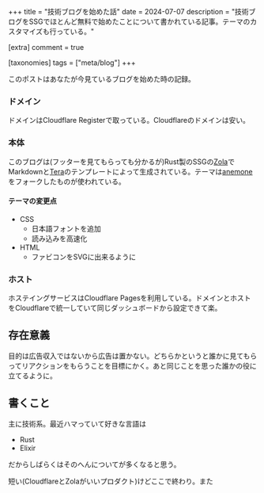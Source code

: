 +++
title = "技術ブログを始めた話"
date = 2024-07-07
description = "技術ブログをSSGでほとんど無料で始めたことについて書かれている記事。テーマのカスタマイズも行っている。"

[extra]
comment = true

[taxonomies]
tags = ["meta/blog"]
+++

このポストはあなたが今見ているブログを始めた時の記録。

### ドメイン

ドメインはCloudflare Registerで取っている。Cloudflareのドメインは安い。

### 本体

このブログは(フッターを見てもらっても分かるが)Rust製のSSGの[Zola](https://getzola.org/)でMarkdownと[Tera](https://keats.github.io/tera/)のテンプレートによって生成されている。テーマは[anemone](https://github.com/Speyll/anemone)をフォークしたものが使われている。

#### テーマの変更点

- CSS
  - 日本語フォントを追加
  - 読み込みを高速化
- HTML
  - ファビコンをSVGに出来るように

### ホスト

ホステイングサービスはCloudflare Pagesを利用している。ドメインとホストをCloudflareで統一していて同じダッシュボードから設定できて楽。

## 存在意義

目的は広告収入ではないから広告は置かない。どちらかというと誰かに見てもらってリアクションをもらうことを目標にかく。あと同じことを思った誰かの役に立てるように。

## 書くこと

主に技術系。最近ハマっていて好きな言語は

- Rust
- Elixir

だからしばらくはそのへんについてが多くなると思う。

短い(CloudflareとZolaがいいプロダクト)けどここで終わり。また
